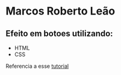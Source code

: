 # Marcos Roberto Leão

## Efeito em botoes utilizando:

- HTML
- CSS

Referencia a esse [tutorial ](https://www.youtube.com/watch?v=_w57bWIPZKE "6 efeitos CSS de animação com mouse sobre o botão")